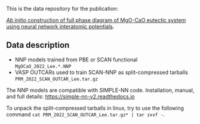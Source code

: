 This is the data repository for the publication:

[*Ab initio* construction of full phase diagram of MgO-CaO eutectic system using neural network interatomic potentials](https://arxiv.org/abs/2208.11863).

## Data description
- NNP models trained from PBE or SCAN functional `MgOCaO_2022_Lee.*.NNP`
- VASP OUTCARs used to train SCAN-NNP as split-compressed tarballs `PRM_2022_SCAN_OUTCAR_Lee.tar.gz`

The NNP models are compatible with SIMPLE-NN code.
Installation, manual, and full details: https://simple-nn-v2.readthedocs.io

To unpack the split-compressed tarballs in linux, try to use the following command `cat PRM_2022_SCAN_OUTCAR_Lee.tar.gz* | tar zxvf -`.
